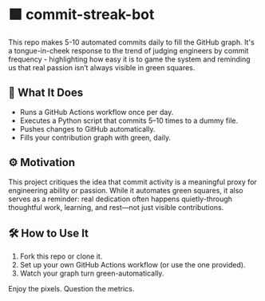 # 🟩 commit-streak-bot

This repo makes 5-10 automated commits daily to fill the GitHub graph. It's a tongue-in-cheek response to the trend of judging engineers by commit frequency - highlighting how easy it is to game the system and reminding us that real passion isn’t always visible in green squares.

## 🤖 What It Does

- Runs a GitHub Actions workflow once per day.
- Executes a Python script that commits 5–10 times to a dummy file.
- Pushes changes to GitHub automatically.
- Fills your contribution graph with green, daily.

## ⚙️ Motivation

This project critiques the idea that commit activity is a meaningful proxy for engineering ability or passion. While it automates green squares, it also serves as a reminder: real dedication often happens quietly-through thoughtful work, learning, and rest—not just visible contributions.

## 🛠 How to Use It

1. Fork this repo or clone it.
2. Set up your own GitHub Actions workflow (or use the one provided).
3. Watch your graph turn green-automatically.

Enjoy the pixels. Question the metrics.
